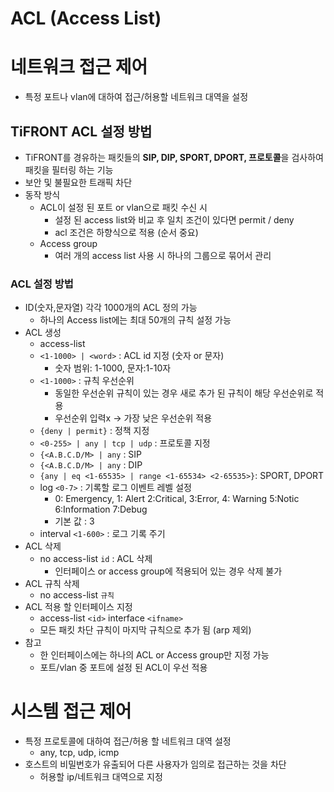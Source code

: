 # ACL (Access List)
# 네트워크 접근 제어
- 특정 포트나 vlan에 대하여 접근/허용할 네트워크 대역을 설정
## TiFRONT ACL 설정 방법
- TiFRONT를 경유하는 패킷들의 **SIP, DIP, SPORT, DPORT, 프로토콜**을 검사하여 패킷을 필터링 하는 기능
- 보안 및 불필요한 트래픽 차단
- 동작 방식
	- ACL이 설정 된 포트 or vlan으로 패킷 수신 시
		- 설정 된 access list와 비교 후 일치 조건이 있다면 permit / deny
		- acl 조건은 하향식으로 적용 (순서 중요)
	- Access group
		- 여러 개의 access list 사용 시 하나의 그룹으로 묶어서 관리
### ACL 설정 방법
- ID(숫자,문자열) 각각 1000개의 ACL 정의 가능
	- 하나의 Access list에는 최대 50개의 규칙 설정 가능
- ACL 생성
	- access-list 
	- `<1-1000> | <word>` : ACL id 지정 (숫자 or 문자)
		- 숫자 범위: 1-1000, 문자:1-10자
	- `<1-1000>` : 규칙 우선순위
		- 동일한 우선순위 규칙이 있는 경우 새로 추가 된 규칙이 해당 우선순위로 적용
		- 우선순위 입력x -> 가장 낮은 우선순위 적용
	- `{deny | permit}` : 정책 지정
	- `<0-255> | any | tcp | udp` : 프로토콜 지정
	- `{<A.B.C.D/M> | any` : SIP 
	- `{<A.B.C.D/M> | any` : DIP
	- `{any | eq <1-65535> | range <1-65534> <2-65535>}`: SPORT, DPORT
	- log `<0-7>` : 기록할 로그 이벤트 레벨 설정
		- 0: Emergency, 1: Alert  2:Critical, 3:Error, 4: Warning 5:Notic 6:Information 7:Debug
		- 기본 값 : 3
	- interval `<1-600>` : 로그 기록 주기
- ACL 삭제
	- no access-list `id` : ACL 삭제
		- 인터페이스 or  access group에 적용되어 있는 경우 삭제 불가
- ACL 규칙 삭제
	- no access-list `규칙`
- ACL 적용 할 인터페이스 지정
	- access-list `<id>` interface `<ifname>`
	- 모든 패킷 차단 규칙이 마지막 규칙으로 추가 됨 (arp 제외)
- 참고
	- 한 인터페이스에는 하나의 ACL or Access group만 지정 가능
	- 포트/vlan 중 포트에 설정 된 ACL이 우선 적용
# 시스템 접근 제어
- 특정 프로토콜에 대하여 접근/허용 할 네트워크 대역 설정
	- any, tcp, udp, icmp
- 호스트의 비밀번호가 유출되어 다른  사용자가 임의로 접근하는 것을 차단
	- 허용할 ip/네트워크 대역으로 지정
